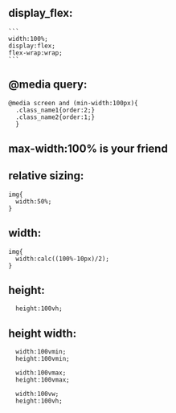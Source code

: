 ## display_flex:
    ```
    width:100%;
    display:flex;
    flex-wrap:wrap;
    ```
## @media query:
  ```
  @media screen and (min-width:100px){
    .class_name1{order:2;}
    .class_name2{order:1;}
    }
   ```
## max-width:100% is your friend

## relative sizing:
  ```
  img{
    width:50%;
  }
  ```
## width: 
  ```
  img{
    width:calc((100%-10px)/2);
  }
  ```
## height:
  ```
    height:100vh;
  ```
##  height  width:
  ```
    width:100vmin;
    height:100vmin;
  ```
  ```
    width:100vmax;
    height:100vmax;
  ```
  ```
    width:100vw;
    height:100vh;
  ```

